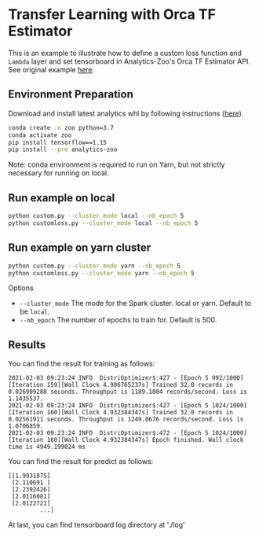 # Transfer Learning with Orca TF Estimator

This is an example to illustrate how to define a custom loss function and ```Lambda``` layer and set tensorboard in Analytics-Zoo's Orca TF Estimator API. See original example [here](https://github.com/intel-analytics/analytics-zoo/tree/master/pyzoo/zoo/examples/autograd).

## Environment Preparation

Download and install latest analytics whl by following instructions ([here](https://analytics-zoo.github.io/master/#PythonUserGuide/install/#install-the-latest-nightly-build-wheels-for-pip)).

```bash
conda create -n zoo python=3.7
conda activate zoo
pip install tensorflow==1.15
pip install --pre analytics-zoo
```
Note: conda environment is required to run on Yarn, but not strictly necessary for running on local.

## Run example on local
```bash
python custom.py --cluster_mode local --nb_epoch 5
python customloss.py --cluster_mode local --nb_epoch 5
```

## Run example on yarn cluster
```bash
python custom.py --cluster_mode yarn --nb_epoch 5
python customloss.py --cluster_mode yarn --nb_epoch 5
```

Options
* `--cluster_mode` The mode for the Spark cluster. local or yarn. Default to be `local`.
* `--nb_epoch` The number of epochs to train for. Default is 500.

## Results
You can find the result for training as follows:
```
2021-02-03 09:23:24 INFO  DistriOptimizer$:427 - [Epoch 5 992/1000][Iteration 159][Wall Clock 4.906765237s] Trained 32.0 records in 0.026909288 seconds. Throughput is 1189.1804 records/second. Loss is 1.1435537. 
2021-02-03 09:23:24 INFO  DistriOptimizer$:427 - [Epoch 5 1024/1000][Iteration 160][Wall Clock 4.932384347s] Trained 32.0 records in 0.02561911 seconds. Throughput is 1249.0676 records/second. Loss is 1.0706859. 
2021-02-03 09:23:24 INFO  DistriOptimizer$:472 - [Epoch 5 1024/1000][Iteration 160][Wall Clock 4.932384347s] Epoch finished. Wall clock time is 4949.199824 ms
```
You can find the result for predict as follows:
```
[[1.9931875]
 [2.110691 ]
 [2.2392426]
 [2.0116081]
 [2.0122721]
         ...]
```
At last, you can find tensorboard log directory at './log'
